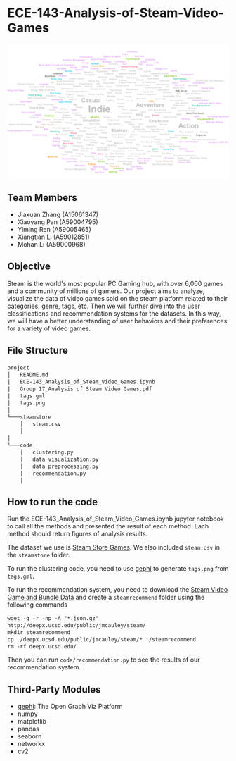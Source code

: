 # ECE-143-Analysis-of-Steam-Video-Games

<img src="tags.png" style="zoom:50%;" />

## Team Members
- Jiaxuan Zhang (A15061347)
- Xiaoyang Pan (A59004795)
- Yiming Ren (A59005465)
- Xiangtian Li (A59012851)
- Mohan Li (A59000968)

## Objective

Steam is the world's most popular PC Gaming hub, with over 6,000 games and a community of millions of gamers. Our project aims to analyze, visualize the data of video games sold on the steam platform related to their categories, genre, tags, etc. Then we will further dive into the user classifications and recommendation systems for the datasets. In this way, we will have a better understanding of user behaviors and their preferences for a variety of video games.

## File Structure

```
project
│   README.md
|   ECE-143_Analysis_of_Steam_Video_Games.ipynb
|   Group 17_Analysis of Steam Video Games.pdf
|   tags.gml
|   tags.png
│
└───steamstore
    │   steam.csv
    │
│
└───code
    │   clustering.py
    │   data visualization.py
    │	data preprocessing.py
    |	recommendation.py
    │
```

## How to run the code

Run the ECE-143_Analysis_of_Steam_Video_Games.ipynb jupyter notebook to call all the methods and presented the result of each method. Each method should return figures of analysis results. 

The dataset we use is [Steam Store Games](https://www.kaggle.com/nikdavis/steam-store-games). We also included `steam.csv` in the `steamstore` folder.

To run the clustering code, you need to use [gephi](https://gephi.org/) to generate `tags.png` from `tags.gml`.

To run the recommendation system, you need to download the [Steam Video Game and Bundle Data](http://deepx.ucsd.edu/public/jmcauley/steam/) and create a `steamrecommend` folder using the following commands

```
wget -q -r -np -A "*.json.gz" http://deepx.ucsd.edu/public/jmcauley/steam/
mkdir steamrecommend
cp ./deepx.ucsd.edu/public/jmcauley/steam/* ./steamrecommend
rm -rf deepx.ucsd.edu/
```

Then you can run `code/recommendation.py` to see the results of our recommendation system.


## Third-Party Modules
- [gephi](https://gephi.org/): The Open Graph Viz Platform
- numpy
- matplotlib
- pandas
- seaborn
- networkx
- cv2